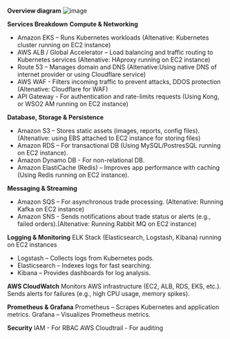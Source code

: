 **Overview diagram**
![image](https://github.com/user-attachments/assets/1564d76e-2d13-46d4-8447-f74cd19b6143)


**Services Breakdown**
**Compute & Networking**

- Amazon EKS – Runs Kubernetes workloads (Altenative: Kubernetes cluster running on EC2 instance)
- AWS ALB / Global Accelerator – Load balancing and traffic routing to Kubernetes services (Altenative: HAproxy running on EC2 instance)
- Route 53 – Manages domain and DNS (Altenative:Using native DNS of internet provider or using Cloudflare service)
- AWS WAF - Filters incoming traffic to prevent attacks, DDOS protection (Altenative: Cloudflare for WAF)
- API Gateway -  For authentication and rate-limits requests (Using Kong, or WSO2 AM running on EC2 instance)

**Database, Storage & Persistence**
- Amazon S3 – Stores static assets (images, reports, config files). (Altenative: using EBS attached to EC2 instance for storing files)
- Amazon RDS – For transactional DB (Using MySQL/PostresSQL running on EC2 instance).
- Amazon Dynamo DB - For non-relational DB.
- Amazon ElastiCache (Redis) – Improves app performance with caching (Using Redis running on EC2 instance).

**Messaging & Streaming**
- Amazon SQS – For asynchronous trade processing. (Altenative: Running Kafka on EC2 instance)
- Amazon SNS - Sends notifications about trade status or alerts (e.g., failed orders).(Altenative: Running Rabbit MQ on EC2 instance)

**Logging & Monitoring**
ELK Stack (Elasticsearch, Logstash, Kibana) running on EC2 instances
- Logstash – Collects logs from Kubernetes pods.
- Elasticsearch – Indexes logs for fast searching.
- Kibana – Provides dashboards for log analysis.

**AWS CloudWatch**
Monitors AWS infrastructure (EC2, ALB, RDS, EKS, etc.).
Sends alerts for failures (e.g., high CPU usage, memory spikes).

**Prometheus & Grafana**
Prometheus – Scrapes Kubernetes and application metrics.
Grafana – Visualizes Prometheus metrics.

**Security**
IAM - For RBAC
AWS Cloudtrail - For auditing

